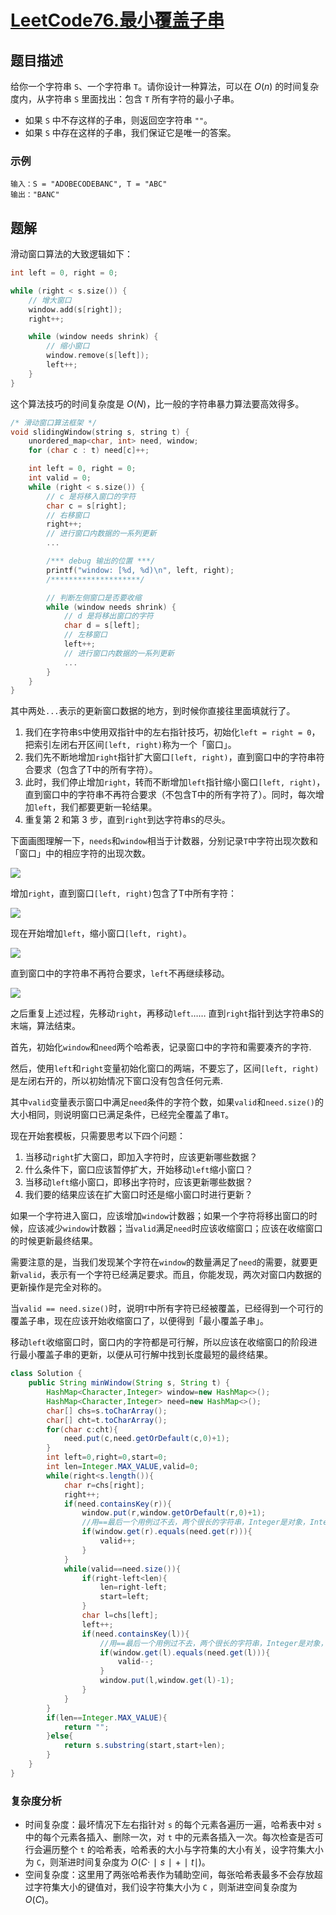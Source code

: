 # [LeetCode76.最小覆盖子串](https://leetcode-cn.com/problems/minimum-window-substring/)
## 题目描述
给你一个字符串 `S`、一个字符串 `T`。请你设计一种算法，可以在 $O(n)$ 的时间复杂度内，从字符串 `S` 里面找出：包含 `T` 所有字符的最小子串。

- 如果 `S` 中不存这样的子串，则返回空字符串 `""`。
- 如果 `S` 中存在这样的子串，我们保证它是唯一的答案。

### 示例
```
输入：S = "ADOBECODEBANC", T = "ABC"
输出："BANC"
```
## 题解
滑动窗口算法的大致逻辑如下：
```c++
int left = 0, right = 0;

while (right < s.size()) {
    // 增大窗口
    window.add(s[right]);
    right++;

    while (window needs shrink) {
        // 缩小窗口
        window.remove(s[left]);
        left++;
    }
}
```
这个算法技巧的时间复杂度是 $O(N)$，比一般的字符串暴力算法要高效得多。

```c++
/* 滑动窗口算法框架 */
void slidingWindow(string s, string t) {
    unordered_map<char, int> need, window;
    for (char c : t) need[c]++;

    int left = 0, right = 0;
    int valid = 0; 
    while (right < s.size()) {
        // c 是将移入窗口的字符
        char c = s[right];
        // 右移窗口
        right++;
        // 进行窗口内数据的一系列更新
        ...

        /*** debug 输出的位置 ***/
        printf("window: [%d, %d)\n", left, right);
        /********************/

        // 判断左侧窗口是否要收缩
        while (window needs shrink) {
            // d 是将移出窗口的字符
            char d = s[left];
            // 左移窗口
            left++;
            // 进行窗口内数据的一系列更新
            ...
        }
    }
}
```

其中两处`...`表示的更新窗口数据的地方，到时候你直接往里面填就行了。

1. 我们在字符串`S`中使用双指针中的左右指针技巧，初始化`left = right = 0`，把索引左闭右开区间`[left, right)`称为一个「窗口」。
2. 我们先不断地增加`right`指针扩大窗口`[left, right)`，直到窗口中的字符串符合要求（包含了T中的所有字符）。
3. 此时，我们停止增加`right`，转而不断增加`left`指针缩小窗口`[left, right)`，直到窗口中的字符串不再符合要求（不包含T中的所有字符了）。同时，每次增加`left`，我们都要更新一轮结果。
4. 重复第 2 和第 3 步，直到`right`到达字符串`S`的尽头。

下面画图理解一下，`needs`和`window`相当于计数器，分别记录`T`中字符出现次数和「窗口」中的相应字符的出现次数。

![](https://picgp.oss-cn-beijing.aliyuncs.com/img/20200917141416.png)

增加`right`，直到窗口`[left, right)`包含了T中所有字符：

![](https://picgp.oss-cn-beijing.aliyuncs.com/img/20200917141440.png)

现在开始增加`left`，缩小窗口`[left, right)`。

![](https://picgp.oss-cn-beijing.aliyuncs.com/img/20200917141503.png)

直到窗口中的字符串不再符合要求，`left`不再继续移动。

![](https://picgp.oss-cn-beijing.aliyuncs.com/img/20200917141522.png)

之后重复上述过程，先移动`right`，再移动`left`…… 直到`right`指针到达字符串S的末端，算法结束。

首先，初始化`window`和`need`两个哈希表，记录窗口中的字符和需要凑齐的字符.

然后，使用`left`和`right`变量初始化窗口的两端，不要忘了，区间`[left, right)`是左闭右开的，所以初始情况下窗口没有包含任何元素.

其中`valid`变量表示窗口中满足`need`条件的字符个数，如果`valid`和`need.size()`的大小相同，则说明窗口已满足条件，已经完全覆盖了串`T`。

现在开始套模板，只需要思考以下四个问题：

1. 当移动`right`扩大窗口，即加入字符时，应该更新哪些数据？
2. 什么条件下，窗口应该暂停扩大，开始移动`left`缩小窗口？
3. 当移动`left`缩小窗口，即移出字符时，应该更新哪些数据？
4. 我们要的结果应该在扩大窗口时还是缩小窗口时进行更新？

如果一个字符进入窗口，应该增加`window`计数器；如果一个字符将移出窗口的时候，应该减少`window`计数器；当`valid`满足`need`时应该收缩窗口；应该在收缩窗口的时候更新最终结果。

需要注意的是，当我们发现某个字符在`window`的数量满足了`need`的需要，就要更新`valid`，表示有一个字符已经满足要求。而且，你能发现，两次对窗口内数据的更新操作是完全对称的。

当`valid == need.size()`时，说明`T`中所有字符已经被覆盖，已经得到一个可行的覆盖子串，现在应该开始收缩窗口了，以便得到「最小覆盖子串」。

移动`left`收缩窗口时，窗口内的字符都是可行解，所以应该在收缩窗口的阶段进行最小覆盖子串的更新，以便从可行解中找到长度最短的最终结果。

```java
class Solution {
    public String minWindow(String s, String t) {
        HashMap<Character,Integer> window=new HashMap<>();
        HashMap<Character,Integer> need=new HashMap<>();
        char[] chs=s.toCharArray();
        char[] cht=t.toCharArray();
        for(char c:cht){
            need.put(c,need.getOrDefault(c,0)+1);
        }
        int left=0,right=0,start=0;
        int len=Integer.MAX_VALUE,valid=0;
        while(right<s.length()){
            char r=chs[right];
            right++;
            if(need.containsKey(r)){
                window.put(r,window.getOrDefault(r,0)+1);
                //用==最后一个用例过不去，两个很长的字符串，Integer是对象，Integer会缓存频繁使用的数值，数值范围为-128到127，在此范围内直接返回缓存值。超过该范围就会new 一个对象,用等号会出错。
                if(window.get(r).equals(need.get(r))){
                    valid++;
                }
            }
            while(valid==need.size()){
                if(right-left<len){
                    len=right-left;
                    start=left;
                }
                char l=chs[left];
                left++;
                if(need.containsKey(l)){
                    //用==最后一个用例过不去，两个很长的字符串，Integer是对象，Integer会缓存频繁使用的数值，数值范围为-128到127，在此范围内直接返回缓存值。超过该范围就会new 一个对象,用等号会出错。
                    if(window.get(l).equals(need.get(l))){
                        valid--;
                    } 
                    window.put(l,window.get(l)-1);
                }
            }
        }
        if(len==Integer.MAX_VALUE){
            return "";
        }else{
            return s.substring(start,start+len);
        }
    }
}
```
### 复杂度分析
- 时间复杂度：最坏情况下左右指针对 `s` 的每个元素各遍历一遍，哈希表中对 `s` 中的每个元素各插入、删除一次，对 `t` 中的元素各插入一次。每次检查是否可行会遍历整个 `t` 的哈希表，哈希表的大小与字符集的大小有关，设字符集大小为 `C`，则渐进时间复杂度为 $O(C⋅∣s∣+∣t∣)$。
- 空间复杂度：这里用了两张哈希表作为辅助空间，每张哈希表最多不会存放超过字符集大小的键值对，我们设字符集大小为 `C` ，则渐进空间复杂度为 $O(C)$。
